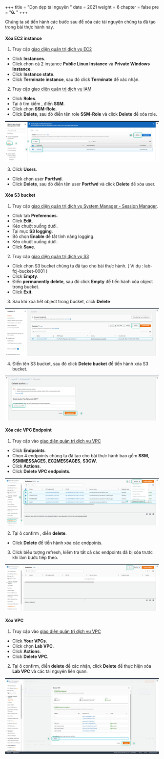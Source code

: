 +++
title = "Dọn dẹp tài nguyên  "
date = 2021
weight = 6
chapter = false
pre = "<b>6. </b>"
+++

Chúng ta sẽ tiến hành các bước sau để xóa các tài nguyên chúng ta đã tạo trong bài thực hành này.

#### Xóa EC2 instance

1. Truy cập [giao diện quản trị dịch vụ EC2](https://console.aws.amazon.com/ec2/v2/home)
  + Click **Instances**.
  + Click chọn cả 2 instance **Public Linux Instance** và **Private Windows Instance**. 
  + Click **Instance state**.
  + Click **Terminate instance**, sau đó click **Terminate** để xác nhận.

2. Truy cập [giao diện quản trị dịch vụ IAM](https://console.aws.amazon.com/iamv2/home#/home)
  + Click **Roles**.
  + Tại ô tìm kiếm , điền **SSM**.
  + Click chọn **SSM-Role**.
  + Click **Delete**, sau đó điền tên role **SSM-Role** và click **Delete** để xóa role.
  
![Clean](/images/6.clean/001-clean.png)

3. Click **Users**.
  + Click chọn user **Portfwd**.
  + Click **Delete**, sau đó điền tên user **Portfwd** và click **Delete** để xóa user.

#### Xóa S3 bucket

1. Truy cập [giao diện quản trị dịch vụ System Manager - Session Manager](https://console.aws.amazon.com/systems-manager/session-manager).
  + Click tab **Preferences**.
  + Click **Edit**.
  + Kéo chuột xuống dưới.
  + Tại mục **S3 logging**.
  + Bỏ chọn **Enable** để tắt tính năng logging.
  + Kéo chuột xuống dưới.
  + Click **Save**.

2. Truy cập [giao diện quản trị dịch vụ S3](https://s3.console.aws.amazon.com/s3/home)
  + Click chọn S3 bucket chúng ta đã tạo cho bài thực hành. ( Ví dụ : lab-fcj-bucket-0001 )
  + Click **Empty**.
  + Điền **permanently delete**, sau đó click **Empty** để tiến hành xóa object trong bucket.
  + Click **Exit**.

3. Sau khi xóa hết object trong bucket, click **Delete**

![Clean](/images/6.clean/002-clean.png)

4. Điền tên S3 bucket, sau đó click **Delete bucket** để tiến hành xóa S3 bucket.

![Clean](/images/6.clean/003-clean.png)

#### Xóa các VPC Endpoint

1. Truy cập vào [giao diện quản trị dịch vụ VPC](https://console.aws.amazon.com/vpc/home)
  + Click **Endpoints**.
  + Chọn 4 endpoints chúng ta đã tạo cho bài thực hành bao gồm **SSM**, **SSMMESSAGES**, **EC2MESSAGES**, **S3GW**.
  + Click **Actions**.
  + Click **Delete VPC endpoints**.

![Clean](/images/6.clean/004-clean.png)

2. Tại ô confirm , điền **delete**.
  + Click **Delete** để tiến hành xóa các endpoints.

3. Click biểu tượng refresh, kiểm tra tất cả các endpoints đã bị xóa trước khi làm bước tiếp theo.

![Clean](/images/6.clean/005-clean.png)

#### Xóa VPC

1. Truy cập vào [giao diện quản trị dịch vụ VPC](https://console.aws.amazon.com/vpc/home)
  + Click **Your VPCs**.
  + Click chọn **Lab VPC**.
  + Click **Actions**.
  + Click **Delete VPC**.

2. Tại ô confirm, điền **delete** để xác nhận, click **Delete** để thực hiện xóa **Lab VPC** và các tài nguyên liên quan.

![Clean](/images/6.clean/006-clean.png)
